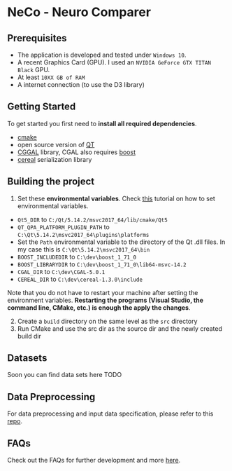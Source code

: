 # NeCo - Neuro Comparer

## Prerequisites
* The application is developed and tested under `Windows 10`.
* A recent Graphics Card (GPU). I used an `NVIDIA GeForce GTX TITAN Black` GPU. 
* At least `10XX GB of RAM`
* A internet connection (to use the D3 library)

## Getting Started
To get started you first need to **install all required dependencies**.
* [cmake](https://cmake.org/)
* open source version of [QT](https://www.qt.io/download-open-source?hsCtaTracking=9f6a2170-a938-42df-a8e2-a9f0b1d6cdce%7C6cb0de4f-9bb5-4778-ab02-bfb62735f3e5)
* [CGGAL](https://www.cgal.org/download.html) library, CGAL also requires [boost](https://www.boost.org/)
* [cereal](https://uscilab.github.io/cereal/) serialization library

## Building the project
1. Set these **environmental variables**. Check [this](https://www.youtube.com/watch?v=bEroNNzqlF4) tutorial on how to set environmental variables. 
* `Qt5_DIR` to `C:/Qt/5.14.2/msvc2017_64/lib/cmake/Qt5`
* `QT_QPA_PLATFORM_PLUGIN_PATH` to `C:\Qt\5.14.2\msvc2017_64\plugins\platforms`
* Set the `Path` environmental variable to the directory of the Qt .dll files. In my case this is `C:\Qt\5.14.2\msvc2017_64\bin`
* `BOOST_INCLUDEDIR` to `C:\dev\boost_1_71_0`
* `BOOST_LIBRARYDIR` to `C:\dev\boost_1_71_0\lib64-msvc-14.2`
* `CGAL_DIR` to `C:\dev\CGAL-5.0.1`
* `CEREAL_DIR` to `C:\dev\cereal-1.3.0\include`


Note that you do not have to restart your machine after setting the environment variables. **Restarting the programs (Visual Studio, the command line, CMake, etc.) is enough the apply the changes**.  

2. Create a `build` directory on the same level as the `src` directory
3. Run CMake and use the src dir as the source dir and the newly created build dir

## Datasets
Soon you can find data sets here TODO
## Data Preprocessing
For data preprocessing and input data specification, please refer to this [repo](https://github.com/jakobtroidl/neco_convert). 

## FAQs
Check out the FAQs for further development and more [here](https://github.com/jakobtroidl/NeuroComparer/wiki/FAQs). 



